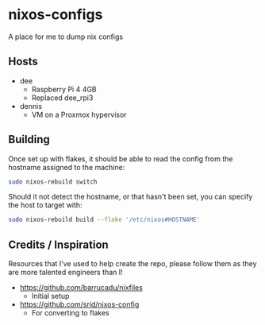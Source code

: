 # nixos-configs

A place for me to dump nix configs

## Hosts

- dee
  - Raspberry Pi 4 4GB
  - Replaced dee_rpi3
- dennis
  - VM on a Proxmox hypervisor

## Building

Once set up with flakes, it should be able to read the config from the hostname assigned to the machine:

```bash
sudo nixos-rebuild switch
```

Should it not detect the hostname, or that hasn't been set, you can specify the host to target with:

```bash
sudo nixos-rebuild build --flake '/etc/nixos#HOSTNAME'
```

## Credits / Inspiration

Resources that I've used to help create the repo, please follow them as they are more talented engineers than I!

- https://github.com/barrucadu/nixfiles
  - Initial setup
- https://github.com/srid/nixos-config
  - For converting to flakes
